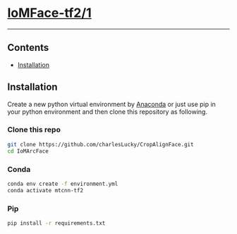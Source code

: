 # [IoMFace-tf2/1](https://github.com/charlesLucky/IoMArcFace)


****

## Contents
* [Installation](#Installation)

## Installation
Create a new python virtual environment by [Anaconda](https://www.anaconda.com/) or just use pip in your python environment and then clone this repository as following.

### Clone this repo
```bash
git clone https://github.com/charlesLucky/CropAlignFace.git
cd IoMArcFace
```

### Conda
```bash
conda env create -f environment.yml
conda activate mtcnn-tf2
```


### Pip

```bash
pip install -r requirements.txt
```
